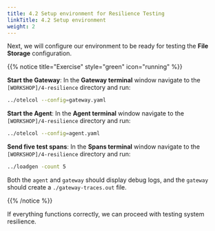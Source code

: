 ```yaml
---
title: 4.2 Setup environment for Resilience Testing
linkTitle: 4.2 Setup environment
weight: 2
---
```


Next, we will configure our environment to be ready for testing the **File Storage** configuration.

{{% notice title="Exercise" style="green" icon="running" %}}

**Start the Gateway**: In the **Gateway terminal** window navigate to the `[WORKSHOP]/4-resilience` directory and run:

```bash { title="Start the Gateway" }
../otelcol --config=gateway.yaml
```

**Start the Agent**: In the **Agent terminal** window navigate to the `[WORKSHOP]/4-resilience` directory and run:

```bash { title="Start the Agent" }
../otelcol --config=agent.yaml
```

**Send five test spans**: In the **Spans terminal** window navigate to the `[WORKSHOP]/4-resilience` directory and run:

```bash { title="Start Load Generator" }
../loadgen -count 5
```

Both the `agent` and `gateway` should display debug logs, and the `gateway` should create a `./gateway-traces.out` file.

{{% /notice %}}

If everything functions correctly, we can proceed with testing system resilience.
